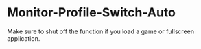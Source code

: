 Monitor-Profile-Switch-Auto
===========================
Make sure to shut off the function if you load a game or fullscreen application.

